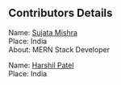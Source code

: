 ## Contributors Details

Name: [Sujata Mishra](https://github.com/sujata13) <br/>
Place: India <br/>
About: MERN Stack Developer <br/>

Name: [Harshil Patel](https://github.com/its-harshil) <br/>
Place: India <br/>
